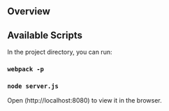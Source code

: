 ## Overview


## Available Scripts

In the project directory, you can run:

### `webpack -p`
### `node server.js`

Open (http://localhost:8080) to view it in the browser.
